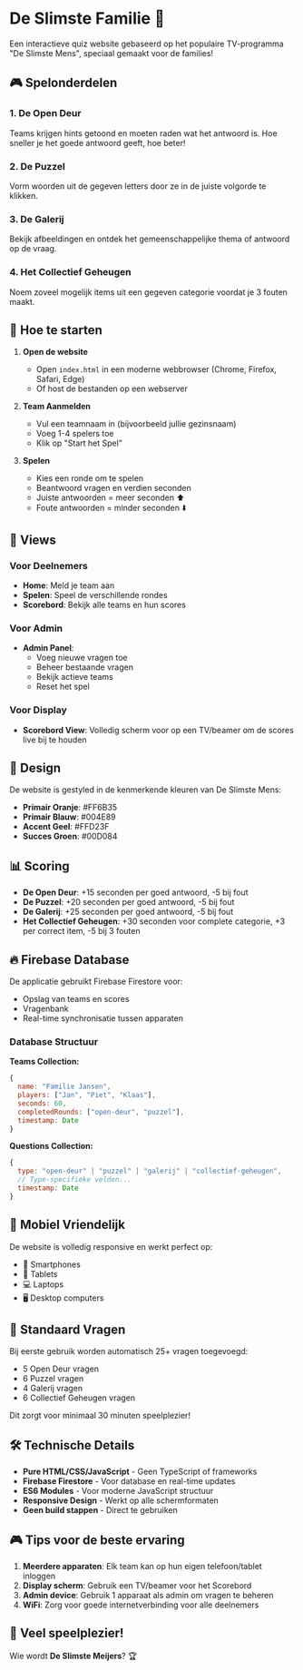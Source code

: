 # De Slimste Familie 🧠

Een interactieve quiz website gebaseerd op het populaire TV-programma "De Slimste Mens", speciaal gemaakt voor de families!

## 🎮 Spelonderdelen

### 1. De Open Deur
Teams krijgen hints getoond en moeten raden wat het antwoord is. Hoe sneller je het goede antwoord geeft, hoe beter!

### 2. De Puzzel
Vorm woorden uit de gegeven letters door ze in de juiste volgorde te klikken.

### 3. De Galerij
Bekijk afbeeldingen en ontdek het gemeenschappelijke thema of antwoord op de vraag.

### 4. Het Collectief Geheugen
Noem zoveel mogelijk items uit een gegeven categorie voordat je 3 fouten maakt.

## 🚀 Hoe te starten

1. **Open de website**
   - Open `index.html` in een moderne webbrowser (Chrome, Firefox, Safari, Edge)
   - Of host de bestanden op een webserver

2. **Team Aanmelden**
   - Vul een teamnaam in (bijvoorbeeld jullie gezinsnaam)
   - Voeg 1-4 spelers toe
   - Klik op "Start het Spel"

3. **Spelen**
   - Kies een ronde om te spelen
   - Beantwoord vragen en verdien seconden
   - Juiste antwoorden = meer seconden ⬆️
   - Foute antwoorden = minder seconden ⬇️

## 📱 Views

### Voor Deelnemers
- **Home**: Meld je team aan
- **Spelen**: Speel de verschillende rondes
- **Scorebord**: Bekijk alle teams en hun scores

### Voor Admin
- **Admin Panel**: 
  - Voeg nieuwe vragen toe
  - Beheer bestaande vragen
  - Bekijk actieve teams
  - Reset het spel

### Voor Display
- **Scorebord View**: Volledig scherm voor op een TV/beamer om de scores live bij te houden

## 🎨 Design

De website is gestyled in de kenmerkende kleuren van De Slimste Mens:
- **Primair Oranje**: #FF6B35
- **Primair Blauw**: #004E89
- **Accent Geel**: #FFD23F
- **Succes Groen**: #00D084

## 📊 Scoring

- **De Open Deur**: +15 seconden per goed antwoord, -5 bij fout
- **De Puzzel**: +20 seconden per goed antwoord, -5 bij fout
- **De Galerij**: +25 seconden per goed antwoord, -5 bij fout
- **Het Collectief Geheugen**: +30 seconden voor complete categorie, +3 per correct item, -5 bij 3 fouten

## 🔥 Firebase Database

De applicatie gebruikt Firebase Firestore voor:
- Opslag van teams en scores
- Vragenbank
- Real-time synchronisatie tussen apparaten

### Database Structuur

**Teams Collection:**
```javascript
{
  name: "Familie Jansen",
  players: ["Jan", "Piet", "Klaas"],
  seconds: 60,
  completedRounds: ["open-deur", "puzzel"],
  timestamp: Date
}
```

**Questions Collection:**
```javascript
{
  type: "open-deur" | "puzzel" | "galerij" | "collectief-geheugen",
  // Type-specifieke velden...
  timestamp: Date
}
```

## 📱 Mobiel Vriendelijk

De website is volledig responsive en werkt perfect op:
- 📱 Smartphones
- 📱 Tablets
- 💻 Laptops
- 🖥️ Desktop computers

## 🎯 Standaard Vragen

Bij eerste gebruik worden automatisch 25+ vragen toegevoegd:
- 5 Open Deur vragen
- 6 Puzzel vragen
- 4 Galerij vragen
- 6 Collectief Geheugen vragen

Dit zorgt voor minimaal 30 minuten speelplezier!

## 🛠️ Technische Details

- **Pure HTML/CSS/JavaScript** - Geen TypeScript of frameworks
- **Firebase Firestore** - Voor database en real-time updates
- **ES6 Modules** - Voor moderne JavaScript structuur
- **Responsive Design** - Werkt op alle schermformaten
- **Geen build stappen** - Direct te gebruiken

## 🎮 Tips voor de beste ervaring

1. **Meerdere apparaten**: Elk team kan op hun eigen telefoon/tablet inloggen
2. **Display scherm**: Gebruik een TV/beamer voor het Scorebord
3. **Admin device**: Gebruik 1 apparaat als admin om vragen te beheren
4. **WiFi**: Zorg voor goede internetverbinding voor alle deelnemers

## 🎉 Veel speelplezier!

Wie wordt **De Slimste Meijers**? 🏆

